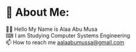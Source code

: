 # 💫 About Me:
👋🏻 Hello My Name is Alaa Abu Musa<br>⌨ I am Studying Computer Systems Engineering <br>📫 How to reach me aalaabumussa@gmail.com



<!-- Proudly created with GPRM ( https://gprm.itsvg.in ) -->
